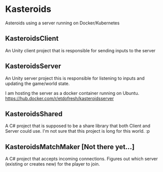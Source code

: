 # Kasteroids
Asteroids using a server running on Docker/Kubernetes

## KasteroidsClient
An Unity client project that is responsible for sending inputs to the server

## KasteroidsServer
An Unity server project this is responsible for listening to inputs and updating the game/world state.

I am hosting the server as a docker container running on Ubuntu.
https://hub.docker.com/r/etdofresh/kasteroidsserver

## KasteroidsShared
A C# project that is supposed to be a share library that both Client and Server could use. I'm not sure that this project is long for this world. :p

## KasteroidsMatchMaker [Not there yet...]
A C# project that accepts incoming connections. Figures out which server (existing or creates new) for the player to join.
